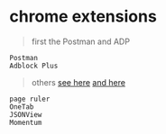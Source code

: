 # chrome extensions

> first the Postman and ADP
```
Postman
Adblock Plus

```

> others <a href="https://mp.weixin.qq.com/s?__biz=MzA4NTQwNDcyMA%3D%3D&mid=402064553&idx=1&sn=4bc95ed03916f87cc8dfd17baed54f24" target="_blank">see here</a> <a href="http://www.cnblogs.com/lxmwb/p/6349409.html" target="_blank">and here</a>
```
page ruler
OneTab
JSONView
Momentum
```